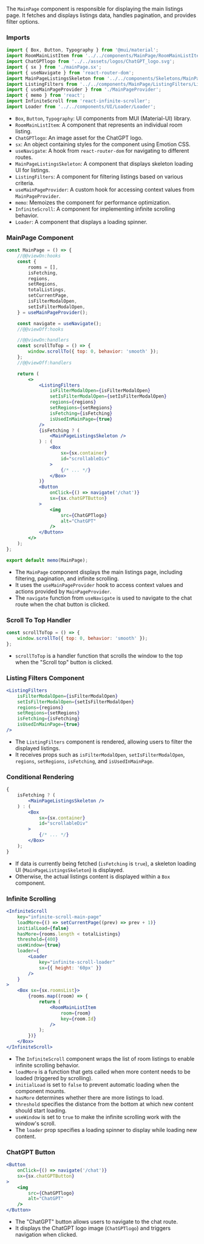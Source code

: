 The `MainPage` component is responsible for displaying the main listings page. It fetches and displays listings data,
handles pagination, and provides filter options.

### Imports

```jsx static
import { Box, Button, Typography } from '@mui/material';
import RoomMainListItem from '../../components/MainPage/RoomMainListItem/RoomMainListItem';
import ChatGPTlogo from '../../assets/logos/ChatGPT_logo.svg';
import { sx } from './mainPage.sx';
import { useNavigate } from 'react-router-dom';
import MainPageListingsSkeleton from '../../components/Skeletons/MainPageListingsSkeleton';
import ListingFilters from '../../components/MainPage/ListingFilters/ListingFilters';
import { useMainPageProvider } from './MainPageProvider';
import { memo } from 'react';
import InfiniteScroll from 'react-infinite-scroller';
import Loader from '../../components/UI/Loader/Loader';
```

- `Box`, `Button`, `Typography`: UI components from MUI (Material-UI) library.
- `RoomMainListItem`: A component that represents an individual room listing.
- `ChatGPTlogo`: An image asset for the ChatGPT logo.
- `sx`: An object containing styles for the component using Emotion CSS.
- `useNavigate`: A hook from `react-router-dom` for navigating to different routes.
- `MainPageListingsSkeleton`: A component that displays skeleton loading UI for listings.
- `ListingFilters`: A component for filtering listings based on various criteria.
- `useMainPageProvider`: A custom hook for accessing context values from `MainPageProvider`.
- `memo`: Memoizes the component for performance optimization.
- `InfiniteScroll`: A component for implementing infinite scrolling behavior.
- `Loader`: A component that displays a loading spinner.

### MainPage Component

```jsx static
const MainPage = () => {
	//@@viewOn:hooks
	const {
		rooms = [],
		isFetching,
		regions,
		setRegions,
		totalListings,
		setCurrentPage,
		isFilterModalOpen,
		setIsFilterModalOpen,
	} = useMainPageProvider();

	const navigate = useNavigate();
	//@@viewOff:hooks

	//@@viewOn:handlers
	const scrollToTop = () => {
		window.scrollTo({ top: 0, behavior: 'smooth' });
	};
	//@@viewOff:handlers

	return (
		<>
			<ListingFilters
				isFilterModalOpen={isFilterModalOpen}
				setIsFilterModalOpen={setIsFilterModalOpen}
				regions={regions}
				setRegions={setRegions}
				isFetching={isFetching}
				isUsedInMainPage={true}
			/>
			{isFetching ? (
				<MainPageListingsSkeleton />
			) : (
				<Box
					sx={sx.container}
					id="scrollableDiv"
				>
					{/* ... */}
				</Box>
			)}
			<Button
				onClick={() => navigate('/chat')}
				sx={sx.chatGPTButton}
			>
				<img
					src={ChatGPTlogo}
					alt="ChatGPT"
				/>
			</Button>
		</>
	);
};

export default memo(MainPage);
```

- The `MainPage` component displays the main listings page, including filtering, pagination, and infinite scrolling.
- It uses the `useMainPageProvider` hook to access context values and actions provided by `MainPageProvider`.
- The `navigate` function from `useNavigate` is used to navigate to the chat route when the chat button is clicked.

### Scroll To Top Handler

```jsx static
const scrollToTop = () => {
	window.scrollTo({ top: 0, behavior: 'smooth' });
};
```

- `scrollToTop` is a handler function that scrolls the window to the top when the "Scroll top" button is clicked.

### Listing Filters Component

```jsx static
<ListingFilters
	isFilterModalOpen={isFilterModalOpen}
	setIsFilterModalOpen={setIsFilterModalOpen}
	regions={regions}
	setRegions={setRegions}
	isFetching={isFetching}
	isUsedInMainPage={true}
/>
```

- The `ListingFilters` component is rendered, allowing users to filter the displayed listings.
- It receives props such as `isFilterModalOpen`, `setIsFilterModalOpen`, `regions`, `setRegions`, `isFetching`,
  and `isUsedInMainPage`.

### Conditional Rendering

```jsx static
{
	isFetching ? (
		<MainPageListingsSkeleton />
	) : (
		<Box
			sx={sx.container}
			id="scrollableDiv"
		>
			{/* ... */}
		</Box>
	);
}
```

- If data is currently being fetched (`isFetching` is `true`), a skeleton loading UI (`MainPageListingsSkeleton`) is
  displayed.
- Otherwise, the actual listings content is displayed within a `Box` component.

### Infinite Scrolling

```jsx static
<InfiniteScroll
	key="infinite-scroll-main-page"
	loadMore={() => setCurrentPage((prev) => prev + 1)}
	initialLoad={false}
	hasMore={rooms.length < totalListings}
	threshold={400}
	useWindow={true}
	loader={
		<Loader
			key="infinite-scroll-loader"
			sx={{ height: '60px' }}
		/>
	}
>
	<Box sx={sx.roomsList}>
		{rooms.map((room) => {
			return (
				<RoomMainListItem
					room={room}
					key={room.Id}
				/>
			);
		})}
	</Box>
</InfiniteScroll>
```

- The `InfiniteScroll` component wraps the list of room listings to enable infinite scrolling behavior.
- `loadMore` is a function that gets called when more content needs to be loaded (triggered by scrolling).
- `initialLoad` is set to `false` to prevent automatic loading when the component mounts.
- `hasMore` determines whether there are more listings to load.
- `threshold` specifies the distance from the bottom at which new content should start loading.
- `useWindow` is set to `true` to make the infinite scrolling work with the window's scroll.
- The `loader` prop specifies a loading spinner to display while loading new content.

### ChatGPT Button

```jsx static
<Button
	onClick={() => navigate('/chat')}
	sx={sx.chatGPTButton}
>
	<img
		src={ChatGPTlogo}
		alt="ChatGPT"
	/>
</Button>
```

- The "ChatGPT" button allows users to navigate to the chat route.
- It displays the ChatGPT logo image (`ChatGPTlogo`) and triggers navigation when clicked.
